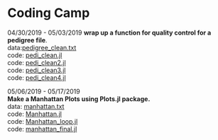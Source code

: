 # Coding Camp

04/30/2019 - 05/03/2019 
**wrap up a function for quality control for a pedigree file**.  
data:[pedigree_clean.txt](https://github.com/zhaotianjing/coding_camp/blob/master/pedigree_clean.txt)  
code: [pedi_clean.jl](https://github.com/zhaotianjing/coding_camp/blob/master/pedi_clean.jl)  
code: [pedi_clean2.jl](https://github.com/zhaotianjing/coding_camp/blob/master/pedi_clean2.jl)  
code: [pedi_clean3.jl](https://github.com/zhaotianjing/coding_camp/blob/master/pedi_clean3.jl)   
code: [pedi_clean4.jl](https://github.com/zhaotianjing/coding_camp/blob/master/pedi_clean4.jl)  

05/06/2019 - 05/17/2019  
**Make a Manhattan Plots using Plots.jl package.**  
data: [manhattan.txt](https://github.com/zhaotianjing/coding_camp/blob/master/manhattan.txt)  
code: [Manhattan.jl](https://github.com/zhaotianjing/coding_camp/blob/master/Manhattan.jl)  
code: [Manhattan_loop.jl](https://github.com/zhaotianjing/coding_camp/blob/master/manhattan_loop.jl)  
code: [manhattan_final.jl](https://github.com/zhaotianjing/coding_camp/blob/master/manhattan_final.jl)  
